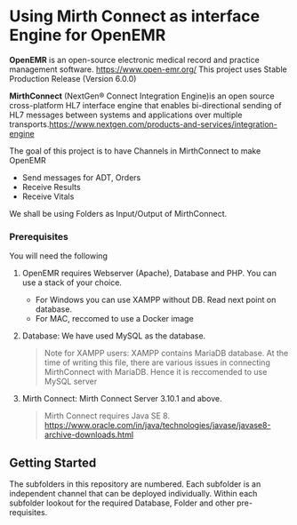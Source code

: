 # Using Mirth Connect as interface Engine for OpenEMR
**OpenEMR** is an open-source electronic medical record and practice management software. 
https://www.open-emr.org/
This project uses Stable Production Release (Version 6.0.0)

**MirthConnect** (NextGen® Connect Integration Engine)is an open source cross-platform HL7 interface engine that enables bi-directional sending of HL7 messages between systems and applications over multiple transports.https://www.nextgen.com/products-and-services/integration-engine

The goal of this project is to have Channels in MirthConnect to make OpenEMR 
- Send messages for ADT, Orders
- Receive Results
- Receive Vitals

We shall be using Folders as Input/Output of MirthConnect. 

### Prerequisites
You will need the following 
1. OpenEMR requires Webserver (Apache), Database and PHP. You can use a stack of your choice. 
   - For Windows you can use XAMPP without DB. Read next point on database.
   - For MAC, reccomed to use a Docker image   

2. Database: We have used MySQL as the database. 
   > Note for XAMPP users: XAMPP contains MariaDB database. At the time of writing this file, there are various issues in connecting MirthConnect with MariaDB. Hence it is reccomended to use MySQL server

3. Mirth Connect: Mirth Connect Server 3.10.1 and above. 
   > Mirth Connect requires Java SE 8. https://www.oracle.com/in/java/technologies/javase/javase8-archive-downloads.html

## Getting Started
The subfolders in this repository are numbered. 
Each subfolder is an independent channel that can be deployed individually. 
Within each subfolder lookout for the required Database, Folder and other pre-requisites.  
